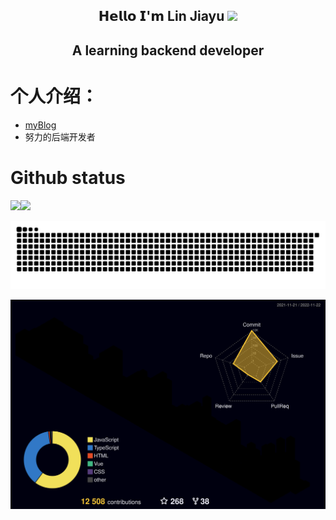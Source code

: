 

<p align="center">
<h2 height="200px" align="center">𝗛𝗲𝗹𝗹𝗼 𝗜'𝗺 Lin Jiayu <img src="https://cdn.jsdelivr.net/gh/MaleWeb/picture/images/techblog/hi.gif" width="25"></h2>
<h2 align="center">A learning backend developer</h3>
</p>

# 个人介绍：

- <a href="https://blog.csdn.net/coding_lin?type=blog">myBlog</a>
- 努力的后端开发者

# Github status

<img align="" height="137px" src="https://github-readme-stats.vercel.app/api?username=codinglin&hide_title=true&hide_border=true&show_icons=true&include_all_commits=true&line_height=21&bg_color=0,EC6C6C,FFD479,FFFC79,73FA79&theme=graywhite" /><img align="" height="137px" src="https://github-readme-stats.vercel.app/api/top-langs/?username=codinglin&hide_title=true&hide_border=true&layout=compact&bg_color=0,73FA79,73FDFF,D783FF&theme=graywhite&locale=cn" />

![grid snake animation](./assets/github-user-contribution.svg)


![](./profile-3d-contrib/profile-night-rainbow.svg)

